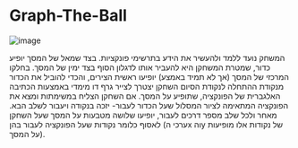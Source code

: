 # Graph-The-Ball
![image](https://github.com/user-attachments/assets/37553d72-7627-40d5-a763-1b483527ad31)

המשחק נועד ללמד ולהעשיר את הידע בתרשימי פונקציות.
בצד שמאל של המסך יופיע כדור, שמטרת המשחקן היא להעביר אותו לדגלון הסוף בצד ימין של המסך.
בחלקו המרכזי של המסך (אך לא תמיד באמצע) יופיעו ראשית הצירים, והכדי להוביל את הכדור מנקודת ההתחלה לנקודת הסיום השחקן יצטרך לצייר גרף דו מימדי באמצעות הכתיבה האלגברית של הפונקציה, שתופיע על המסך. אם השחקן הצליח במשימתות ומצא את הפונקציה המתאימה לציור המסלול שעל הכדור לעבור- יזכה בנקודה ויעבור לשלב הבא. 
מאחר ולכל שלב מספר דרכים לעבור, יופיעו שלושה מטבעות על המסך שעל השחקן לאסוף כלומר נקודות שעל הפונקציה לעבור בהן (ערכי הx והy של נקודות אלו מופיעות על המסך).



